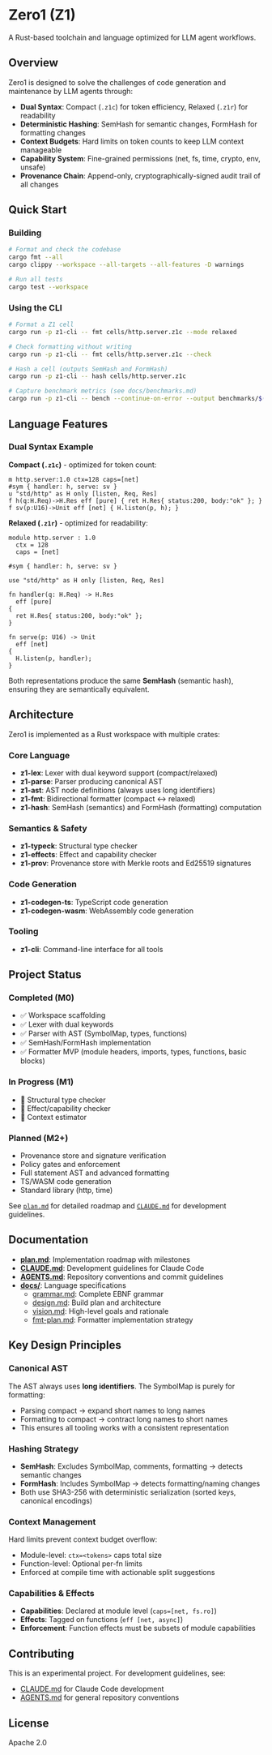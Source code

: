 # Zero1 (Z1)

A Rust-based toolchain and language optimized for LLM agent workflows.

## Overview

Zero1 is designed to solve the challenges of code generation and maintenance by LLM agents through:

- **Dual Syntax**: Compact (`.z1c`) for token efficiency, Relaxed (`.z1r`) for readability
- **Deterministic Hashing**: SemHash for semantic changes, FormHash for formatting changes
- **Context Budgets**: Hard limits on token counts to keep LLM context manageable
- **Capability System**: Fine-grained permissions (net, fs, time, crypto, env, unsafe)
- **Provenance Chain**: Append-only, cryptographically-signed audit trail of all changes

## Quick Start

### Building

```bash
# Format and check the codebase
cargo fmt --all
cargo clippy --workspace --all-targets --all-features -D warnings

# Run all tests
cargo test --workspace
```

### Using the CLI

```bash
# Format a Z1 cell
cargo run -p z1-cli -- fmt cells/http.server.z1c --mode relaxed

# Check formatting without writing
cargo run -p z1-cli -- fmt cells/http.server.z1c --check

# Hash a cell (outputs SemHash and FormHash)
cargo run -p z1-cli -- hash cells/http.server.z1c

# Capture benchmark metrics (see docs/benchmarks.md)
cargo run -p z1-cli -- bench --continue-on-error --output benchmarks/$(git rev-parse --short HEAD).json
```

## Language Features

### Dual Syntax Example

**Compact (`.z1c`)** - optimized for token count:
```z1c
m http.server:1.0 ctx=128 caps=[net]
#sym { handler: h, serve: sv }
u "std/http" as H only [listen, Req, Res]
f h(q:H.Req)->H.Res eff [pure] { ret H.Res{ status:200, body:"ok" }; }
f sv(p:U16)->Unit eff [net] { H.listen(p, h); }
```

**Relaxed (`.z1r`)** - optimized for readability:
```z1r
module http.server : 1.0
  ctx = 128
  caps = [net]

#sym { handler: h, serve: sv }

use "std/http" as H only [listen, Req, Res]

fn handler(q: H.Req) -> H.Res
  eff [pure]
{
  ret H.Res{ status:200, body:"ok" };
}

fn serve(p: U16) -> Unit
  eff [net]
{
  H.listen(p, handler);
}
```

Both representations produce the same **SemHash** (semantic hash), ensuring they are semantically equivalent.

## Architecture

Zero1 is implemented as a Rust workspace with multiple crates:

### Core Language
- **z1-lex**: Lexer with dual keyword support (compact/relaxed)
- **z1-parse**: Parser producing canonical AST
- **z1-ast**: AST node definitions (always uses long identifiers)
- **z1-fmt**: Bidirectional formatter (compact ↔ relaxed)
- **z1-hash**: SemHash (semantics) and FormHash (formatting) computation

### Semantics & Safety
- **z1-typeck**: Structural type checker
- **z1-effects**: Effect and capability checker
- **z1-prov**: Provenance store with Merkle roots and Ed25519 signatures

### Code Generation
- **z1-codegen-ts**: TypeScript code generation
- **z1-codegen-wasm**: WebAssembly code generation

### Tooling
- **z1-cli**: Command-line interface for all tools

## Project Status

### Completed (M0)
- ✅ Workspace scaffolding
- ✅ Lexer with dual keywords
- ✅ Parser with AST (SymbolMap, types, functions)
- ✅ SemHash/FormHash implementation
- ✅ Formatter MVP (module headers, imports, types, functions, basic blocks)

### In Progress (M1)
- 🚧 Structural type checker
- 🚧 Effect/capability checker
- 🚧 Context estimator

### Planned (M2+)
- Provenance store and signature verification
- Policy gates and enforcement
- Full statement AST and advanced formatting
- TS/WASM code generation
- Standard library (http, time)

See [`plan.md`](plan.md) for detailed roadmap and [`CLAUDE.md`](CLAUDE.md) for development guidelines.

## Documentation

- **[plan.md](plan.md)**: Implementation roadmap with milestones
- **[CLAUDE.md](CLAUDE.md)**: Development guidelines for Claude Code
- **[AGENTS.md](AGENTS.md)**: Repository conventions and commit guidelines
- **[docs/](docs/)**: Language specifications
  - [grammar.md](docs/grammar.md): Complete EBNF grammar
  - [design.md](docs/design.md): Build plan and architecture
  - [vision.md](docs/vision.md): High-level goals and rationale
  - [fmt-plan.md](docs/fmt-plan.md): Formatter implementation strategy

## Key Design Principles

### Canonical AST
The AST always uses **long identifiers**. The SymbolMap is purely for formatting:
- Parsing compact → expand short names to long names
- Formatting to compact → contract long names to short names
- This ensures all tooling works with a consistent representation

### Hashing Strategy
- **SemHash**: Excludes SymbolMap, comments, formatting → detects semantic changes
- **FormHash**: Includes SymbolMap → detects formatting/naming changes
- Both use SHA3-256 with deterministic serialization (sorted keys, canonical encodings)

### Context Management
Hard limits prevent context budget overflow:
- Module-level: `ctx=<tokens>` caps total size
- Function-level: Optional per-fn limits
- Enforced at compile time with actionable split suggestions

### Capabilities & Effects
- **Capabilities**: Declared at module level (`caps=[net, fs.ro]`)
- **Effects**: Tagged on functions (`eff [net, async]`)
- **Enforcement**: Function effects must be subsets of module capabilities

## Contributing

This is an experimental project. For development guidelines, see:
- [CLAUDE.md](CLAUDE.md) for Claude Code development
- [AGENTS.md](AGENTS.md) for general repository conventions

## License

Apache 2.0
